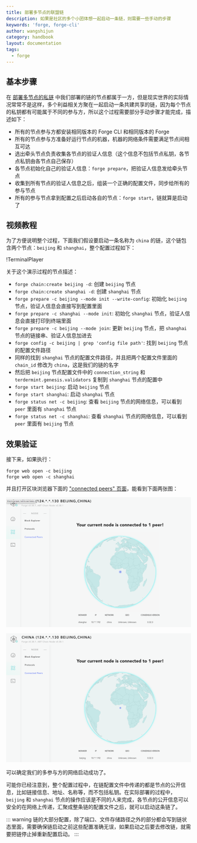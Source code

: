 ```yaml
---
title: 部署多节点的联盟链
description: 如果是社区的多个小团体想一起启动一条链，则需要一些手动的步骤
keywords: 'forge, forge-cli'
author: wangshijun
category: handbook
layout: documentation
tags:
  - forge
---
```


## 基本步骤

在 [部署多节点的私链](../deploy-multi-node-network) 中我们部署的链的节点都属于一方，但是现实世界的实际情况常常不是这样，多个利益相关方聚在一起启动一条共建共享的链，因为每个节点的私钥都有可能属于不同的参与方，所以这个过程需要部分手动步骤才能完成，描述如下：

- 所有的节点参与方都安装相同版本的 Forge CLI 和相同版本的 Forge
- 所有的节点参与方准备好运行节点的机器，机器的网络条件需要满足节点间相互可达
- 选出牵头节点负责收集各节点的验证人信息（这个信息不包括节点私钥，各节点私钥由各节点自己保存）
- 各节点初始化自己的验证人信息：`forge prepare`，把验证人信息发给牵头节点
- 收集到所有节点的验证人信息之后，组装一个正确的配置文件，同步给所有的参与节点
- 所有的参与节点拿到配置之后启动各自的节点：`forge start`，链就算是启动了

## 视频教程

为了方便说明整个过程，下面我们假设要启动一条名称为 `china` 的链，这个链包含两个节点：`beijing` 和 `shanghai`，整个配置过程如下：

!TerminalPlayer[](./images/multi-party-network.yml)

关于这个演示过程的节点描述：

- `forge chain:create beijing -d`: 创建 `beijing` 节点
- `forge chain:create shanghai -d`: 创建 `shanghai` 节点
- `forge prepare -c beijing --mode init --write-config`: 初始化 `beijing` 节点，验证人信息会直接写到配置里面
- `forge prepare -c shanghai --mode init`: 初始化 `shanghai` 节点，验证人信息会直接打印到终端里面
- `forge prepare -c beijing --mode join`: 更新 `beijing` 节点，把 `shanghai` 节点的链接串、验证人信息加进去
- `forge config -c beijing | grep 'config file path'`: 找到 `beijing` 节点的配置文件路径
- 同样的找到 `shanghai` 节点的配置文件路径，并且把两个配置文件里面的 `chain_id` 修改为 `china`，这是我们的链的名字
- 然后把 `beijing` 节点配置文件中的 `connection_string` 和 `terdermint.genesis.validators` 复制到 `shanghai` 节点的配置中
- `forge start beijing`: 启动 `beijing` 节点
- `forge start shanghai`: 启动 `shanghai` 节点
- `forge status net -c beijing`: 查看 `beijing` 节点的网络信息，可以看到 `peer` 里面有 `shanghai` 节点
- `forge status net -c shanghai`: 查看 `shanghai` 节点的网络信息，可以看到 `peer` 里面有 `beijing` 节点

## 效果验证

接下来，如果执行：

```shell
forge web open -c beijing
forge web open -c shanghai
```

并且打开区块浏览器下面的 ["connected peers" 页面](http://127.0.0.1:8211/node/status)，能看到下面两张图：

![](./images/beijing.png)

![](./images/shanghai.png)

可以确定我们的多参与方的网络启动成功了。

可能你已经注意到，整个配置过程中，在链配置文件中传递的都是节点的公开信息，比如链接信息、地址、名称等，而不包括私钥。在实际部署的过程中，`beijing` 和 `shanghai` 节点的操作应该是不同的人来完成，各节点的公开信息可以安全的在网络上传递，汇聚成整条链的配置文件之后，就可以启动这条链了。

::: warning
链的大部分配置，除了端口、文件存储路径之外的部分都会写到链状态里面，需要确保链启动之前这些配置准确无误，如果启动之后要去修改链，就需要把链停止掉重新配置启动。
:::
